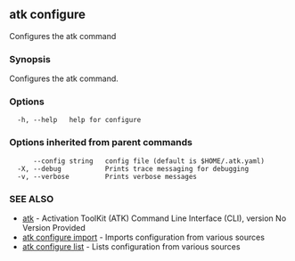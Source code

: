 ## atk configure

Configures the atk command

### Synopsis

Configures the atk command.

### Options

```
  -h, --help   help for configure
```

### Options inherited from parent commands

```
      --config string   config file (default is $HOME/.atk.yaml)
  -X, --debug           Prints trace messaging for debugging
  -v, --verbose         Prints verbose messages
```

### SEE ALSO

* [atk](atk.md)	 - Activation ToolKit (ATK) Command Line Interface (CLI), version No Version Provided
* [atk configure import](atk_configure_import.md)	 - Imports configuration from various sources
* [atk configure list](atk_configure_list.md)	 - Lists configuration from various sources

